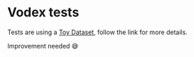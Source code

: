 # Vodex tests

Tests are using a [Toy Dataset](https://lemonjust.github.io/vodex/data/#toy-dataset), follow the link for more details. 

Improvement needed :sweat_smile:
